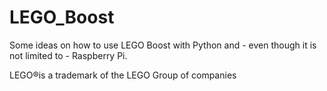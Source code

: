 # LEGO_Boost
Some ideas on how to use LEGO Boost with Python and - even though it is not limited to - Raspberry Pi.

LEGO®is a trademark of the LEGO Group of companies
